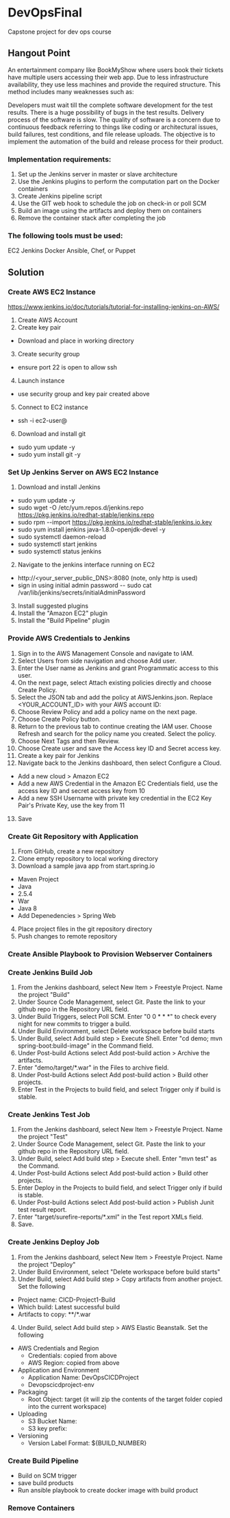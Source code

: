 # DevOpsFinal
Capstone project for dev ops course

## Hangout Point
An entertainment company like BookMyShow where users book their tickets have multiple users accessing their web app. Due to less infrastructure availability, they use less machines and provide the required structure. This method includes many weaknesses such as:

Developers must wait till the complete software development for the test results.
There is a huge possibility of bugs in the test results.
Delivery process of the software is slow.
The quality of software is a concern due to continuous feedback referring to things like coding or architectural issues, build failures, test conditions, and file release uploads.
The objective is to implement the automation of the build and release process for
their product.

### Implementation requirements:

1. Set up the Jenkins server in master or slave architecture
2. Use the Jenkins plugins to perform the computation part on the Docker containers
3. Create Jenkins pipeline script
4. Use the GIT web hook to schedule the job on check-in or poll SCM
5. Build an image using the artifacts and deploy them on containers
6. Remove the container stack after completing the job

### The following tools must be used:
EC2
Jenkins
Docker
Ansible, Chef, or Puppet


## Solution
### Create AWS EC2 Instance
https://www.jenkins.io/doc/tutorials/tutorial-for-installing-jenkins-on-AWS/
1. Create AWS Account
2. Create key pair
  - Download and place in working directory
3. Create security group
  - ensure port 22 is open to allow ssh
4. Launch instance
  - use security group and key pair created above
5. Connect to EC2 instance
  - ssh -i <keypem> ec2-user@<ec2 ip address> 
6. Download and install git
  - sudo yum update -y
  - sudo yum install git -y
### Set Up Jenkins Server on AWS EC2 Instance
1. Download and install Jenkins 
  - sudo yum update -y
  - sudo wget -O /etc/yum.repos.d/jenkins.repo \
    https://pkg.jenkins.io/redhat-stable/jenkins.repo
  - sudo rpm --import https://pkg.jenkins.io/redhat-stable/jenkins.io.key
  - sudo yum install jenkins java-1.8.0-openjdk-devel -y
  - sudo systemctl daemon-reload
  - sudo systemctl start jenkins
  - sudo systemctl status jenkins

2. Navigate to the jenkins interface running on EC2
  - http://<your_server_public_DNS>:8080 (note, only http is used)
  - sign in using initial admin password -- sudo cat /var/lib/jenkins/secrets/initialAdminPassword 

3. Install suggested plugins
4. Install the "Amazon EC2" plugin
5. Install the "Build Pipeline" plugin
  
### Provide AWS Credentials to Jenkins
1. Sign in to the AWS Management Console and navigate to IAM.
2. Select Users from side navigation and choose Add user.
3. Enter the User name as Jenkins and grant Programmatic access to this user.
4. On the next page, select Attach existing policies directly and choose Create Policy.
5. Select the JSON tab and add the policy at AWSJenkins.json. Replace <YOUR_ACCOUNT_ID> with your AWS account ID:
6. Choose Review Policy and add a policy name on the next page.
7. Choose Create Policy button.
8. Return to the previous tab to continue creating the IAM user. Choose Refresh and search for the policy name you created. Select the policy.
9. Choose Next Tags and then Review.
10. Choose Create user and save the Access key ID and Secret access key.
11. Create a key pair for Jenkins
12. Navigate back to the Jenkins dashboard, then select Configure a Cloud.
  - Add a new cloud > Amazon EC2
  - Add a new AWS Credential in the Amazon EC Credentials field, use the access key ID and secret access key from 10
  - Add a new SSH Username with private key credential in the EC2 Key Pair's Private Key, use the key from 11
13. Save
  
### Create Git Repository with Application
1. From GitHub, create a new repository
2. Clone empty repository to local working directory
3. Download a sample java app from start.spring.io
  - Maven Project
  - Java
  - 2.5.4
  - War
  - Java 8
  - Add Depenedencies > Spring Web
4. Place project files in the git repository directory
5. Push changes to remote repository

### Create Ansible Playbook to Provision Webserver Containers

  

### Create Jenkins Build Job
1. From the Jenkins dashboard, select New Item > Freestyle Project. Name the project "Build"
2. Under Source Code Management, select Git. Paste the link to your github repo in the Repository URL field.
3. Under Build Triggers, select Poll SCM. Enter "0 0 * * *" to check every night for new commits to trigger a build.
4. Under Build Environment, select Delete workspace before build starts
5. Under Build, select Add build step > Execute Shell. Enter "cd demo; mvn spring-boot:build-image" in the Command field.
6. Under Post-build Actions select Add post-build action > Archive the artifacts.
7. Enter "demo/target/*.war" in the Files to archive field.
8. Under Post-build Actions select Add post-build action > Build other projects.
9. Enter Test in the Projects to build field, and select Trigger only if build is stable.

### Create Jenkins Test Job
1. From the Jenkins dashboard, select New Item > Freestyle Project. Name the project "Test"
2. Under Source Code Management, select Git. Paste the link to your github repo in the Repository URL field.
3. Under Build, select Add build step > Execute shell. Enter "mvn test" as the Command.
4. Under Post-build Actions select Add post-build action > Build other projects.
5. Enter Deploy in the Projects to build field, and select Trigger only if build is stable.
6. Under Post-build Actions select Add post-build action > Publish Junit test result report.
7. Enter "target/surefire-reports/*.xml" in the Test report XMLs field.
8. Save.
  
### Create Jenkins Deploy Job
1. From the Jenkins dashboard, select New Item > Freestyle Project. Name the project "Deploy"
2. Under Build Environment, select "Delete workspace before build starts"
3. Under Build, select Add build step > Copy artifacts from another project. Set the following
  - Project name: CICD-Project1-Build
  - Which build: Latest successful build
  - Artifacts to copy: **/*.war
4. Under Build, select Add build step > AWS Elastic Beanstalk. Set the following
  - AWS Credentials and Region
    - Credentials: copied from above
    - AWS Region: copied from above
  - Application and Environment
    - Application Name: DevOpsCICDProject
    - Devopscicdproject-env
  - Packaging
    - Root Object: target (it will zip the contents of the target folder copied into the current workspace)
  - Uploading 
    - S3 Bucket Name: 
    - S3 key prefix:
  - Versioning
    - Version Label Format: ${BUILD_NUMBER}
  
### Create Build Pipeline 
- Build on SCM trigger
- save build products
- Run ansible playbook to create docker image with build product

### Remove Containers
